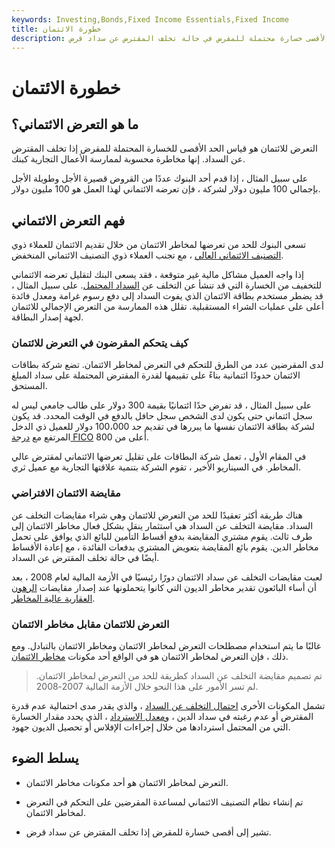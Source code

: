 ```yaml
---
keywords: Investing,Bonds,Fixed Income Essentials,Fixed Income
title: خطورة الائتمان
description: التعرض لمخاطر الائتمان هو مقياس لأقصى خسارة محتملة للمقرض في حالة تخلف المقترض عن سداد قرض.
---
```


# خطورة الائتمان
## ما هو التعرض الائتماني؟

التعرض للائتمان هو قياس الحد الأقصى للخسارة المحتملة للمقرض إذا تخلف المقترض عن السداد. إنها مخاطرة محسوبة لممارسة الأعمال التجارية كبنك.

على سبيل المثال ، إذا قدم أحد البنوك عددًا من القروض قصيرة الأجل وطويلة الأجل بإجمالي 100 مليون دولار لشركة ، فإن تعرضه الائتماني لهذا العمل هو 100 مليون دولار.

## فهم التعرض الائتماني

تسعى البنوك للحد من تعرضها لمخاطر الائتمان من خلال تقديم الائتمان للعملاء ذوي [التصنيف الائتماني العالي](/creditrating) ، مع تجنب العملاء ذوي التصنيف الائتماني المنخفض.

إذا واجه العميل مشاكل مالية غير متوقعة ، فقد يسعى البنك لتقليل تعرضه الائتماني للتخفيف من الخسارة التي قد تنشأ عن التخلف عن [السداد المحتمل](/default2). على سبيل المثال ، قد يضطر مستخدم بطاقة الائتمان الذي يفوت السداد إلى دفع رسوم غرامة ومعدل فائدة أعلى على عمليات الشراء المستقبلية. تقلل هذه الممارسة من التعرض الإجمالي للائتمان لجهة إصدار البطاقة.

### كيف يتحكم المقرضون في التعرض للائتمان

لدى المقرضين عدد من الطرق للتحكم في التعرض لمخاطر الائتمان. تضع شركة بطاقات الائتمان حدودًا ائتمانية بناءً على تقييمها لقدرة المقترض المحتملة على سداد المبلغ المستحق.

على سبيل المثال ، قد تفرض حدًا ائتمانيًا بقيمة 300 دولار على طالب جامعي ليس له سجل ائتماني حتى يكون لدى الشخص سجل حافل بالدفع في الوقت المحدد. قد يكون لشركة بطاقة الائتمان نفسها ما يبررها في تقديم حد 100،000 دولار للعميل ذي الدخل المرتفع مع [درجة FICO](/ficoscore) أعلى من 800.

في المقام الأول ، تعمل شركة البطاقات على تقليل تعرضها الائتماني لمقترض عالي المخاطر. في السيناريو الأخير ، تقوم الشركة بتنمية علاقتها التجارية مع عميل ثري.

### مقايضة الائتمان الافتراضي

هناك طريقة أكثر تعقيدًا للحد من التعرض للائتمان وهي شراء مقايضات التخلف عن السداد. مقايضة التخلف عن السداد هي استثمار ينقل بشكل فعال مخاطر الائتمان إلى طرف ثالث. يقوم مشتري المقايضة بدفع أقساط التأمين للبائع الذي يوافق على تحمل مخاطر الدين. يقوم بائع المقايضة بتعويض المشتري بدفعات الفائدة ، مع إعادة الأقساط أيضًا في حالة تخلف المقترض عن السداد.

لعبت مقايضات التخلف عن سداد الائتمان دورًا رئيسيًا في الأزمة المالية لعام 2008 ، بعد أن أساء البائعون تقدير مخاطر الديون التي كانوا يتحملونها عند إصدار مقايضات [الرهون العقارية عالية المخاطر](/subprime_mortgage).

### التعرض للائتمان مقابل مخاطر الائتمان

غالبًا ما يتم استخدام مصطلحات التعرض لمخاطر الائتمان ومخاطر الائتمان بالتبادل. ومع ذلك ، فإن التعرض لمخاطر الائتمان هو في الواقع أحد مكونات [مخاطر الائتمان](/creditrisk).

> تم تصميم مقايضة التخلف عن السداد كطريقة للحد من التعرض لمخاطر الائتمان. لم تسر الأمور على هذا النحو خلال الأزمة المالية 2007-2008.

>

تشمل المكونات الأخرى [احتمال التخلف عن السداد](/defaultprobability) ، والذي يقدر مدى احتمالية عدم قدرة المقترض أو عدم رغبته في سداد الدين ، [ومعدل الاسترداد](/recovery-rate) ، الذي يحدد مقدار الخسارة التي من المحتمل استردادها من خلال إجراءات الإفلاس أو تحصيل الديون جهود.

## يسلط الضوء

- التعرض لمخاطر الائتمان هو أحد مكونات مخاطر الائتمان.

- تم إنشاء نظام التصنيف الائتماني لمساعدة المقرضين على التحكم في التعرض لمخاطر الائتمان.

- تشير إلى أقصى خسارة للمقرض إذا تخلف المقترض عن سداد قرض.

